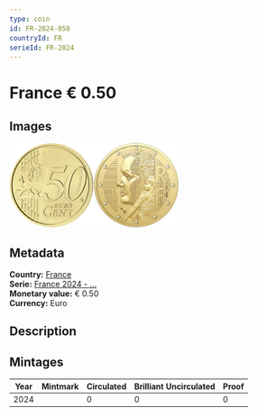 ```yaml
---
type: coin
id: FR-2024-050
countryId: FR
serieId: FR-2024
---
```


# France € 0.50

## Images

<img src="../../../Images/common-2007-050.webp" height="150" alt="Front image"><img src="Images/france-2024-050.webp" height="150" alt="Back image">

## Metadata

**Country:** [France](../index.md)\
**Serie:** [France 2024 - ...](index.md)\
**Monetary value:** € 0.50\
**Currency:** Euro

## Description


## Mintages

| Year | Mintmark | Circulated | Brilliant Uncirculated | Proof |
| ---- | -------- | ---------- | ---------------------- | ----- |
| 2024 |  | 0 | 0 | 0 |
